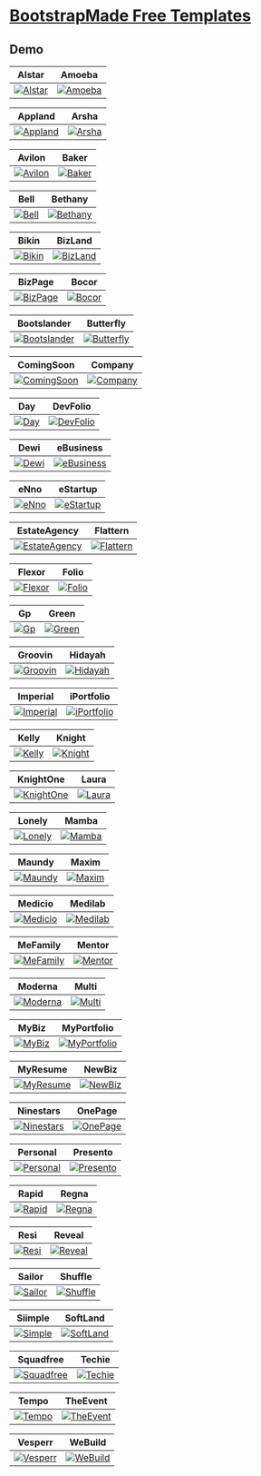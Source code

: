 # [BootstrapMade Free Templates](https://bootstrapmade.com)

## Demo
| Alstar | Amoeba |
| --- | --- |
| [![Alstar](https://raw.githubusercontent.com/World-of-Templates/BootstrapMade-Free-Templates/main/zSupportImages/Alstar.png)](https://template.bikinwebskuy.com/BM/Alstar) | [![Amoeba](https://raw.githubusercontent.com/World-of-Templates/BootstrapMade-Free-Templates/main/zSupportImages/Amoeba.png)](https://template.bikinwebskuy.com/BM/Amoeba) |

| Appland | Arsha |
| --- | --- |
| [![Appland](https://raw.githubusercontent.com/World-of-Templates/BootstrapMade-Free-Templates/main/zSupportImages/Appland.png)](https://template.bikinwebskuy.com/BM/Appland) | [![Arsha](https://raw.githubusercontent.com/World-of-Templates/BootstrapMade-Free-Templates/main/zSupportImages/Arsha.png)](https://template.bikinwebskuy.com/BM/Arsha)

| Avilon | Baker |
| --- | --- |
| [![Avilon](https://raw.githubusercontent.com/World-of-Templates/BootstrapMade-Free-Templates/main/zSupportImages/Avilon.png)](https://template.bikinwebskuy.com/BM/Avilon) | [![Baker](https://raw.githubusercontent.com/World-of-Templates/BootstrapMade-Free-Templates/main/zSupportImages/Baker.png)](https://template.bikinwebskuy.com/BM/Baker)

| Bell | Bethany |
| --- | --- |
| [![Bell](https://raw.githubusercontent.com/World-of-Templates/BootstrapMade-Free-Templates/main/zSupportImages/Bell.png)](https://template.bikinwebskuy.com/BM/Bell) | [![Bethany](https://raw.githubusercontent.com/World-of-Templates/BootstrapMade-Free-Templates/main/zSupportImages/Bethany.png)](https://template.bikinwebskuy.com/BM/Bethany)

| Bikin | BizLand |
| --- | --- |
| [![Bikin](https://raw.githubusercontent.com/World-of-Templates/BootstrapMade-Free-Templates/main/zSupportImages/Bikin.png)](https://template.bikinwebskuy.com/BM/Bikin) | [![BizLand](https://raw.githubusercontent.com/World-of-Templates/BootstrapMade-Free-Templates/main/zSupportImages/BizLand.png)](https://template.bikinwebskuy.com/BM/BizLand)

| BizPage | Bocor |
| --- | --- |
| [![BizPage](https://raw.githubusercontent.com/World-of-Templates/BootstrapMade-Free-Templates/main/zSupportImages/BizPage.png)](https://template.bikinwebskuy.com/BM/BizPage) | [![Bocor](https://raw.githubusercontent.com/World-of-Templates/BootstrapMade-Free-Templates/main/zSupportImages/Bocor.png)](https://template.bikinwebskuy.com/BM/Bocor)

| Bootslander | Butterfly |
| --- | --- |
| [![Bootslander](https://raw.githubusercontent.com/World-of-Templates/BootstrapMade-Free-Templates/main/zSupportImages/Bootslander.png)](https://template.bikinwebskuy.com/BM/Bootslander) | [![Butterfly](https://raw.githubusercontent.com/World-of-Templates/BootstrapMade-Free-Templates/main/zSupportImages/Butterfly.png)](https://template.bikinwebskuy.com/BM/Butterfly)

| ComingSoon | Company |
| --- | --- |
| [![ComingSoon](https://raw.githubusercontent.com/World-of-Templates/BootstrapMade-Free-Templates/main/zSupportImages/ComingSoon.png)](https://template.bikinwebskuy.com/BM/ComingSoon) | [![Company](https://raw.githubusercontent.com/World-of-Templates/BootstrapMade-Free-Templates/main/zSupportImages/Company.png)](https://template.bikinwebskuy.com/BM/Company)

| Day | DevFolio |
| --- | --- |
| [![Day](https://raw.githubusercontent.com/World-of-Templates/BootstrapMade-Free-Templates/main/zSupportImages/Day.png)](https://template.bikinwebskuy.com/BM/Day) | [![DevFolio](https://raw.githubusercontent.com/World-of-Templates/BootstrapMade-Free-Templates/main/zSupportImages/DevFolio.png)](https://template.bikinwebskuy.com/BM/DevFolio)

| Dewi | eBusiness |
| --- | --- |
| [![Dewi](https://raw.githubusercontent.com/World-of-Templates/BootstrapMade-Free-Templates/main/zSupportImages/Dewi.png)](https://template.bikinwebskuy.com/BM/Dewi) | [![eBusiness](https://raw.githubusercontent.com/World-of-Templates/BootstrapMade-Free-Templates/main/zSupportImages/eBusiness.png)](https://template.bikinwebskuy.com/BM/eBusiness)

| eNno | eStartup |
| --- | --- |
| [![eNno](https://raw.githubusercontent.com/World-of-Templates/BootstrapMade-Free-Templates/main/zSupportImages/eNno.png)](https://template.bikinwebskuy.com/BM/eNno) | [![eStartup](https://raw.githubusercontent.com/World-of-Templates/BootstrapMade-Free-Templates/main/zSupportImages/eStartup.png)](https://template.bikinwebskuy.com/BM/eStartup)

| EstateAgency | Flattern |
| --- | --- |
| [![EstateAgency](https://raw.githubusercontent.com/World-of-Templates/BootstrapMade-Free-Templates/main/zSupportImages/EstateAgency.png)](https://template.bikinwebskuy.com/BM/EstateAgency) | [![Flattern](https://raw.githubusercontent.com/World-of-Templates/BootstrapMade-Free-Templates/main/zSupportImages/Flattern.png)](https://template.bikinwebskuy.com/BM/Flattern)

| Flexor | Folio |
| --- | --- |
| [![Flexor](https://raw.githubusercontent.com/World-of-Templates/BootstrapMade-Free-Templates/main/zSupportImages/Flexor.png)](https://template.bikinwebskuy.com/BM/Flexor) | [![Folio](https://raw.githubusercontent.com/World-of-Templates/BootstrapMade-Free-Templates/main/zSupportImages/Folio.png)](https://template.bikinwebskuy.com/BM/Folio)

| Gp | Green |
| --- | --- |
| [![Gp](https://raw.githubusercontent.com/World-of-Templates/BootstrapMade-Free-Templates/main/zSupportImages/Gp.png)](https://template.bikinwebskuy.com/BM/Gp) | [![Green](https://raw.githubusercontent.com/World-of-Templates/BootstrapMade-Free-Templates/main/zSupportImages/Green.png)](https://template.bikinwebskuy.com/BM/Green)

| Groovin | Hidayah |
| --- | --- |
| [![Groovin](https://raw.githubusercontent.com/World-of-Templates/BootstrapMade-Free-Templates/main/zSupportImages/Groovin.png)](https://template.bikinwebskuy.com/BM/Groovin) | [![Hidayah](https://raw.githubusercontent.com/World-of-Templates/BootstrapMade-Free-Templates/main/zSupportImages/Hidayah.png)](https://template.bikinwebskuy.com/BM/Hidayah)

| Imperial | iPortfolio |
| --- | --- |
| [![Imperial](https://raw.githubusercontent.com/World-of-Templates/BootstrapMade-Free-Templates/main/zSupportImages/Imperial.png)](https://template.bikinwebskuy.com/BM/Imperial) | [![iPortfolio](https://raw.githubusercontent.com/World-of-Templates/BootstrapMade-Free-Templates/main/zSupportImages/iPortfolio.png)](https://template.bikinwebskuy.com/BM/iPortfolio)

| Kelly | Knight |
| --- | --- |
| [![Kelly](https://raw.githubusercontent.com/World-of-Templates/BootstrapMade-Free-Templates/main/zSupportImages/Kelly.png)](https://template.bikinwebskuy.com/BM/Kelly) | [![Knight](https://raw.githubusercontent.com/World-of-Templates/BootstrapMade-Free-Templates/main/zSupportImages/Knight.png)](https://template.bikinwebskuy.com/BM/Knight)

| KnightOne | Laura |
| --- | --- |
| [![KnightOne](https://raw.githubusercontent.com/World-of-Templates/BootstrapMade-Free-Templates/main/zSupportImages/KnightOne.png)](https://template.bikinwebskuy.com/BM/KnightOne) | [![Laura](https://raw.githubusercontent.com/World-of-Templates/BootstrapMade-Free-Templates/main/zSupportImages/Laura.png)](https://template.bikinwebskuy.com/BM/Laura)

| Lonely | Mamba |
| --- | --- |
| [![Lonely](https://raw.githubusercontent.com/World-of-Templates/BootstrapMade-Free-Templates/main/zSupportImages/Lonely.png)](https://template.bikinwebskuy.com/BM/Lonely) | [![Mamba](https://raw.githubusercontent.com/World-of-Templates/BootstrapMade-Free-Templates/main/zSupportImages/Mamba.png)](https://template.bikinwebskuy.com/BM/Mamba)

| Maundy | Maxim |
| --- | --- |
| [![Maundy](https://raw.githubusercontent.com/World-of-Templates/BootstrapMade-Free-Templates/main/zSupportImages/Maundy.png)](https://template.bikinwebskuy.com/BM/Maundy) | [![Maxim](https://raw.githubusercontent.com/World-of-Templates/BootstrapMade-Free-Templates/main/zSupportImages/Maxim.png)](https://template.bikinwebskuy.com/BM/Maxim)

| Medicio | Medilab |
| --- | --- |
| [![Medicio](https://raw.githubusercontent.com/World-of-Templates/BootstrapMade-Free-Templates/main/zSupportImages/Medicio.png)](https://template.bikinwebskuy.com/BM/Medicio) | [![Medilab](https://raw.githubusercontent.com/World-of-Templates/BootstrapMade-Free-Templates/main/zSupportImages/Medilab.png)](https://template.bikinwebskuy.com/BM/Medilab)

| MeFamily | Mentor |
| --- | --- |
| [![MeFamily](https://raw.githubusercontent.com/World-of-Templates/BootstrapMade-Free-Templates/main/zSupportImages/MeFamily.png)](https://template.bikinwebskuy.com/BM/MeFamily) | [![Mentor](https://raw.githubusercontent.com/World-of-Templates/BootstrapMade-Free-Templates/main/zSupportImages/Mentor.png)](https://template.bikinwebskuy.com/BM/Mentor)

| Moderna | Multi |
| --- | --- |
| [![Moderna](https://raw.githubusercontent.com/World-of-Templates/BootstrapMade-Free-Templates/main/zSupportImages/Moderna.png)](https://template.bikinwebskuy.com/BM/Moderna) | [![Multi](https://raw.githubusercontent.com/World-of-Templates/BootstrapMade-Free-Templates/main/zSupportImages/Multi.png)](https://template.bikinwebskuy.com/BM/Multi)

| MyBiz | MyPortfolio |
| --- | --- |
| [![MyBiz](https://raw.githubusercontent.com/World-of-Templates/BootstrapMade-Free-Templates/main/zSupportImages/MyBiz.png)](https://template.bikinwebskuy.com/BM/MyBiz) | [![MyPortfolio](https://raw.githubusercontent.com/World-of-Templates/BootstrapMade-Free-Templates/main/zSupportImages/MyPortfolio.png)](https://template.bikinwebskuy.com/BM/MyPortfolio)

| MyResume | NewBiz |
| --- | --- |
| [![MyResume](https://raw.githubusercontent.com/World-of-Templates/BootstrapMade-Free-Templates/main/zSupportImages/MyResume.png)](https://template.bikinwebskuy.com/BM/MyResume) | [![NewBiz](https://raw.githubusercontent.com/World-of-Templates/BootstrapMade-Free-Templates/main/zSupportImages/NewBiz.png)](https://template.bikinwebskuy.com/BM/NewBiz)

| Ninestars | OnePage |
| --- | --- |
| [![Ninestars](https://raw.githubusercontent.com/World-of-Templates/BootstrapMade-Free-Templates/main/zSupportImages/Ninestars.png)](https://template.bikinwebskuy.com/BM/Ninestars) | [![OnePage](https://raw.githubusercontent.com/World-of-Templates/BootstrapMade-Free-Templates/main/zSupportImages/OnePage.png)](https://template.bikinwebskuy.com/BM/OnePage)

| Personal | Presento |
| --- | --- |
| [![Personal](https://raw.githubusercontent.com/World-of-Templates/BootstrapMade-Free-Templates/main/zSupportImages/Personal.png)](https://template.bikinwebskuy.com/BM/Personal) | [![Presento](https://raw.githubusercontent.com/World-of-Templates/BootstrapMade-Free-Templates/main/zSupportImages/Presento.png)](https://template.bikinwebskuy.com/BM/Presento)

| Rapid | Regna |
| --- | --- |
| [![Rapid](https://raw.githubusercontent.com/World-of-Templates/BootstrapMade-Free-Templates/main/zSupportImages/Rapid.png)](https://template.bikinwebskuy.com/BM/Rapid) | [![Regna](https://raw.githubusercontent.com/World-of-Templates/BootstrapMade-Free-Templates/main/zSupportImages/Regna.png)](https://template.bikinwebskuy.com/BM/Regna)

| Resi | Reveal |
| --- | --- |
| [![Resi](https://raw.githubusercontent.com/World-of-Templates/BootstrapMade-Free-Templates/main/zSupportImages/Resi.png)](https://template.bikinwebskuy.com/BM/Resi) | [![Reveal](https://raw.githubusercontent.com/World-of-Templates/BootstrapMade-Free-Templates/main/zSupportImages/Reveal.png)](https://template.bikinwebskuy.com/BM/Reveal)

| Sailor | Shuffle |
| --- | --- |
| [![Sailor](https://raw.githubusercontent.com/World-of-Templates/BootstrapMade-Free-Templates/main/zSupportImages/Sailor.png)](https://template.bikinwebskuy.com/BM/Sailor) | [![Shuffle](https://raw.githubusercontent.com/World-of-Templates/BootstrapMade-Free-Templates/main/zSupportImages/Shuffle.png)](https://template.bikinwebskuy.com/BM/Shuffle)

| Siimple | SoftLand |
| --- | --- |
| [![Simple](https://raw.githubusercontent.com/World-of-Templates/BootstrapMade-Free-Templates/main/zSupportImages/Siimple.png)](https://template.bikinwebskuy.com/BM/Siimple) | [![SoftLand](https://raw.githubusercontent.com/World-of-Templates/BootstrapMade-Free-Templates/main/zSupportImages/SoftLand.png)](https://template.bikinwebskuy.com/BM/SoftLand)

| Squadfree | Techie |
| --- | --- |
| [![Squadfree](https://raw.githubusercontent.com/World-of-Templates/BootstrapMade-Free-Templates/main/zSupportImages/Squadfree.png)](https://template.bikinwebskuy.com/BM/Squadfree) | [![Techie](https://raw.githubusercontent.com/World-of-Templates/BootstrapMade-Free-Templates/main/zSupportImages/Techie.png)](https://template.bikinwebskuy.com/BM/Techie)

| Tempo | TheEvent |
| --- | --- |
| [![Tempo](https://raw.githubusercontent.com/World-of-Templates/BootstrapMade-Free-Templates/main/zSupportImages/Tempo.png)](https://template.bikinwebskuy.com/BM/Tempo) | [![TheEvent](https://raw.githubusercontent.com/World-of-Templates/BootstrapMade-Free-Templates/main/zSupportImages/TheEvent.png)](https://template.bikinwebskuy.com/BM/TheEvent)

| Vesperr | WeBuild |
| --- | --- |
| [![Vesperr](https://raw.githubusercontent.com/World-of-Templates/BootstrapMade-Free-Templates/main/zSupportImages/Vesperr.png)](https://template.bikinwebskuy.com/BM/Vesperr) | [![WeBuild](https://raw.githubusercontent.com/World-of-Templates/BootstrapMade-Free-Templates/main/zSupportImages/WeBuild.png)](https://template.bikinwebskuy.com/BM/WeBuild)
